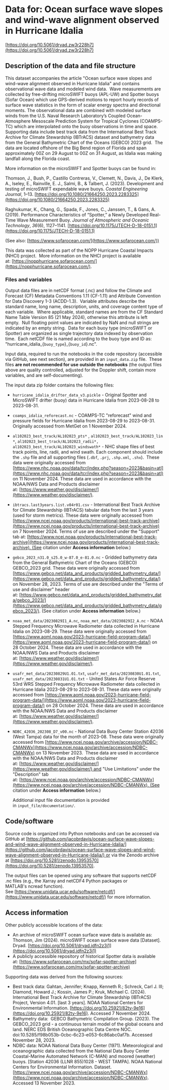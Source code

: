 # Data for: Ocean surface wave slopes and wind-wave alignment observed in Hurricane Idalia

[https://doi.org/10.5061/dryad.zw3r228h7](https://doi.org/10.5061/dryad.zw3r228h7)

## Description of the data and file structure

This dataset accompanies the article "Ocean surface wave slopes and wind-wave alignment observed in Hurricane Idalia" and  contains observational wave data and modeled wind data.  Wave measurements are collected by free-drifting microSWIFT buoys (APL-UW) and Spotter buoys (Sofar Ocean) which use GPS-derived motions to report hourly records of surface wave statistics in the form of scalar energy spectra and directional moments. The observational data are combined with modeled surface winds from the U.S. Naval Research Laboratory’s Coupled Ocean-Atmosphere Mesoscale Prediction System for Tropical Cyclones (COAMPS-TC) which are interpolated onto the buoy observations in time and space.  Supporting data include best track data from the International Best Track Archive for Climate Stewardship (IBTrACS) dataset and bathymetry data from the General Bathymetric Chart of the Oceans (GEBCO) 2023 grid.  The data are located offshore of the Big Bend region of Florida and span approximately 00Z on 29 August to 00Z on 31 August, as Idalia was making landfall along the Florida coast.

More information on the microSWIFT and Spotter  buoys can be found in:

Thomson, J., Bush, P., Castillo Contreras, V., Clemett, N., Davis, J., De Klerk, A., Iseley, E., Rainville, E. J., Salmi, B., & Talbert, J. (2023). Development and testing of microSWIFT expendable wave buoys. *Coastal Engineering Journal*, 1–13. [https://doi.org/10.1080/21664250.2023.2283325](https://doi.org/10.1080/21664250.2023.2283325)

Raghukumar, K., Chang, G., Spada, F., Jones, C., Janssen, T., & Gans, A. (2019). Performance Characteristics of “Spotter,” a Newly Developed Real-Time Wave Measurement Buoy. *Journal of Atmospheric and Oceanic Technology*, *36*(6), 1127–1141. [https://doi.org/10.1175/JTECH-D-18-0151.1](https://doi.org/10.1175/JTECH-D-18-0151.1)

(See also: [https://www.sofarocean.com/](https://www.sofarocean.com/))

This data was collected as part of the NOPP Hurricane Coastal Impacts (NHCI) project.  More information on the NHCI project is available at: [https://nopphurricane.sofarocean.com/](https://nopphurricane.sofarocean.com/).

### Files and variables

Output data files are in netCDF format (.nc) and follow the Climate and Forecast (CF) Metadata Conventions 1.11 (CF-1.11) and Attribute Convention for Data Discovery 1-3 (ACDD-1.3).  Variable attributes describe the standard name, long name, description, units, and coverage content type of each variable.  Where applicable, standard names are from the CF Standard Name Table Version 85 (21 May 2024), otherwise this attribute is left empty.  Null floating point values are indicated by NaN and null strings are indicated by an empty string.  Data for each buoy type (microSWIFT or Spotter) are organized as single trajectory data indexed by observation time.  Each netCDF file is named according to the buoy type and ID as: "hurricane_idalia_{`buoy_type`}_{`buoy_id`}.nc".

Input data, required to run the notebooks in the code repository (accessible via GitHub, see next section), are provided in an `input_data.zip` file.  These files **are not recommended for use** **outside the notebooks** (the output files above are quality controlled, adjusted for the Doppler shift, contain more variables, and are self-documenting).

The input data zip folder contains the following files:

* `hurricane_idalia_drifter_data_v3.pickle` - Original Spotter and MicroSWIFT drifter (buoy) data in Hurricane Idalia from 2023-08-28 to 2023-08-31.
* `coamps_idalia_reforecast.nc` - COAMPS-TC "reforecast" wind and pressure fields for Hurricane Idalia from 2023-08-29 to 2023-08-31. Originally accessed from MetGet on 1 November 2024.
* `al102023_best_track/AL102023_pts*` , `al102023_best_track/AL102023_lin*`, `al102023_best_track/AL102023_radii*, al102023_best_track/AL102023_windswath*` - NHC shape files of best track points, line, radii, and wind swath. Each component should include the `.shp` file and all supporting files (`.dbf`, `.prj`, `.shp.xml`, `.shx`).  These data were originally accessed from [https://www.nhc.noaa.gov/data/tcr/index.php?season=2023&basin=atl](https://www.nhc.noaa.gov/data/tcr/index.php?season=2023&basin=atl) on 11 November 2024. These data are used in accordance with the NOAA/NWS Data and Products disclaimer at: [https://www.weather.gov/disclaimer/](https://www.weather.gov/disclaimer/).
* `ibtracs.last3years.list.v04r01.csv` - International Best Track Archive for Climate Stewardship (IBTrACS) tabular data from the last 3 years (used for storm metrics). These data were originally accessed from [https://www.ncei.noaa.gov/products/international-best-track-archive](https://www.ncei.noaa.gov/products/international-best-track-archive) on 7 November 2024. Terms of use are described under the "Support" tab at: [https://www.ncei.noaa.gov/products/international-best-track-archive](https://www.ncei.noaa.gov/products/international-best-track-archive). (See citation under **Access information** below.)
* `gebco_2023_n31.0_s25.0_w-87.0_e-81.0.nc` - Gridded bathymetry data from the General Bathymetric Chart of the Oceans (GEBCO) GEBCO_2023 grid. These data were originally accessed from [https://www.gebco.net/data_and_products/gridded_bathymetry_data/](https://www.gebco.net/data_and_products/gridded_bathymetry_data/) on November 28, 2023. Terms of use are described under the "Terms of use and disclaimer" header at: [https://www.gebco.net/data_and_products/gridded_bathymetry_data/gebco_2023/](https://www.gebco.net/data_and_products/gridded_bathymetry_data/gebco_2023/). (See citation under **Access information** below.)
* `noaa_met_data/20230829I1_A.nc`, `noaa_met_data/20230829I2_A.nc` - NOAA Stepped Frequency Microwave Radiometer data collected in Hurricane Idalia on 2023-08-29. These data were originally accessed from [https://www.aoml.noaa.gov/2023-hurricane-field-program-data/](https://www.aoml.noaa.gov/2023-hurricane-field-program-data/) on 28 October 2024. These data are used in accordance with the NOAA/NWS Data and Products disclaimer at: [https://www.weather.gov/disclaimer/](https://www.weather.gov/disclaimer/).
* `usafr_met_data/20230829U1.01.txt`, `usafr_met_data/20230830U1.01.txt`, `usafr_met_data/20230831U1.01.txt` - United States Air Force Reserve 53rd WRS Stepped Frequency Microwave Radiometer data collected in Hurricane Idalia 2023-08-29 to 2023-08-31. These data were originally accessed from [https://www.aoml.noaa.gov/2023-hurricane-field-program-data/](https://www.aoml.noaa.gov/2023-hurricane-field-program-data/) on 28 October 2024. These data are used in accordance with the NOAA/NWS Data and Products disclaimer at: [https://www.weather.gov/disclaimer/](https://www.weather.gov/disclaimer/).
* `NDBC_42036_202308_D7_v00.nc` - National Data Buoy Center Station 42036 (West Tampa) data for the month of 2023-08. These data were originally accessed from [https://www.ncei.noaa.gov/archive/accession/NDBC-CMANWx](https://www.ncei.noaa.gov/archive/accession/NDBC-CMANWx) on 13 November 2023.  These data are used in accordance with the NOAA/NWS Data and Products disclaimer at: [https://www.weather.gov/disclaimer/](https://www.weather.gov/disclaimer/) and  "Use Limitations" under the "Description" tab at: [https://www.ncei.noaa.gov/archive/accession/NDBC-CMANWx](https://www.ncei.noaa.gov/archive/accession/NDBC-CMANWx). (See citation under **Access information** below.)

  Additional input file documentation is provided in `input_file/documentation/`.

## Code/software

Source code is organized into Python notebooks and can be accessed via GitHub  at [https://github.com/jacobrdavis/ocean-surface-wave-slopes-and-wind-wave-alignment-observed-in-Hurricane-Idalia/](https://github.com/jacobrdavis/ocean-surface-wave-slopes-and-wind-wave-alignment-observed-in-Hurricane-Idalia/) or via the Zenodo archive at [https://doi.org/10.5281/zenodo.13953570](https://doi.org/10.5281/zenodo.13953570).

The output files can be opened using any software that supports  netCDF .nc files (e.g., the Xarray and netCDF4 Python packages or MATLAB's ncread function).  See [https://www.unidata.ucar.edu/software/netcdf/](https://www.unidata.ucar.edu/software/netcdf/) for more information.

## Access information

Other publicly accessible locations of the data:

* An archive of microSWIFT ocean surface wave data is available as: Thomson, Jim (2024). microSWIFT ocean surface wave data [Dataset]. Dryad. [https://doi.org/10.5061/dryad.jdfn2z3j1](https://doi.org/10.5061/dryad.jdfn2z3j1)
* A publicly accessible repository of historical Spotter data is available at: [https://www.sofarocean.com/mx/sofar-spotter-archive](https://www.sofarocean.com/mx/sofar-spotter-archive)

Supporting data was derived from the following sources:

* Best track data: Gahtan, Jennifer; Knapp, Kenneth R.; Schreck, Carl J. III; Diamond, Howard J.; Kossin, James P.; Kruk, Michael C. (2024). International Best Track Archive for Climate Stewardship (IBTrACS) Project, Version 4.01. [last 3 years]. NOAA National Centers for Environmental Information. [https://doi.org/10.25921/82ty-9e16](https://doi.org/10.25921/82ty-9e16). Accessed 7 November 2024.
* Bathymetry data:  GEBCO Bathymetric Compilation Group. (2023). The GEBCO_2023 grid - a continuous terrain model of the global oceans and land. NERC EDS British Oceanographic Data Centre NOC. doi:10.5285/f98b053b-0cbc-6c23-e053-6c86abc0af7b. Accessed November 28, 2023.
* NDBC data: NOAA National Data Buoy Center (1971). Meteorological and oceanographic data collected from the National Data Buoy Center Coastal-Marine Automated Network (C-MAN) and moored (weather) buoys. [Station 42036 (LLNR 855)1028 - WEST TAMPA]. NOAA National Centers for Environmental Information. Dataset. [https://www.ncei.noaa.gov/archive/accession/NDBC-CMANWx](https://www.ncei.noaa.gov/archive/accession/NDBC-CMANWx). Accessed 13 November 2023.

